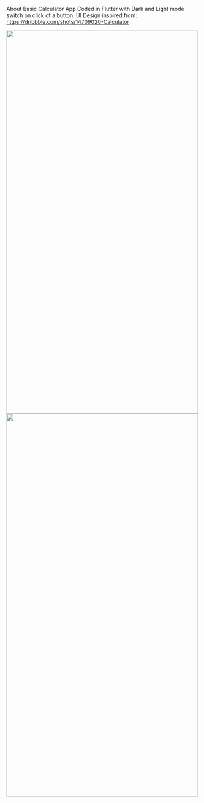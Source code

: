 About
Basic Calculator App Coded in Flutter with Dark and Light mode switch on click of a button. UI Design inspired from: https://dribbble.com/shots/14709020-Calculator

<img src="https://github.com/sujal-pandit/Calculator_flutter/assets/118412204/a4e0eff8-9330-4159-ad5f-4ccb4ee71b71" width=500 height=1000>
<img src="https://github.com/sujal-pandit/Calculator_flutter/assets/118412204/a698ea1a-587b-47ae-89fe-b7b1392eb4cf" width=500 height=1000>
